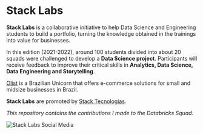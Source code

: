 # **Stack Labs**

**Stack Labs** is a collaborative initiative to help Data Science and Engineering students to build a portfolio, turning the knowledge obtained in the trainings into value for businesses.

In this edition (2021-2022), around 100 students divided into about 20 squads were challenged to develop a **Data Science project**. Participants will receive feedback to improve their critical skills in **Analytics, Data Science, Data Engineering and Storytelling**.

[Olist](https://olist.com/pt-br) is a Brazilian Unicorn that offers e-commerce solutions for small and midsize businesses in Brazil.

**Stack Labs** are promoted by [Stack Tecnologias](https://stacktecnologias.com.br).

*This repository contains the contributions I made to the Databricks Squad.*

![Stack Labs Social Media](https://user-images.githubusercontent.com/97000980/147891112-9377c04a-9f3d-4614-b9a1-b9d11df52c83.jpg)
